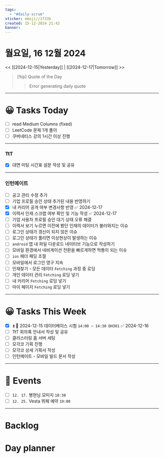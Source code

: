 ```yaml
---
tags:
  - "#daily-scrum"
sticker: emoji//1f33b
created: 15-12-2024 21:42
banner:
---
```

# 월요일, 16 12월 2024
<< [[2024-12-15|Yesterday]] | [[2024-12-17|Tomorrow]] >>

> [!tip] Quote of the Day  
> > Error generating daily quote

---
#  😀 Tasks Today
- [ ] read Medium Columns (fixed)
- [ ] LeetCode 문제 1개 풀이
- [ ] 쿠버네티스 강의 1시간 이상 진행
---
### TtT
- [x] 대면 미팅 시간표 설문 작성 및 공유

---
### 인턴메이트
- [ ] 공고 관리 수정 추가
- [ ] 기업 프로필 승인 상태 추가된 내용 반영하기
- [x] 내 커리어 공개 여부 변경사항 반영 ✅ 2024-12-17
- [x] 이력서 인재 스크랩 여부 확인 및 기능 작성 ✅ 2024-12-17
- [ ] 기업 사용자 프로필 승인 대기 상태 오류 해결
- [ ] 이력서 보기 누르면 이전에 봤던 인재의 데이터가 불러와지는 이슈
- [ ] 로그인 상태가 갱신이 되지 않은 이슈
- [ ] 로그인 상태가 풀리면 이상현상이 발생하는 이슈
- [ ] `android` 앱 내 파일 다운로드 네이티브 기능으로 작성하기
- [ ] 모바일 환경에서 네비게이션 전환을 빠르게하면 먹통이 되는 이슈
- [ ] `ios` 헤더 패딩 조절
- [ ] 모바일에서 로그인 영구 지속
- [ ] 인재찾기 - 모든 데이터 `Fetching` 과정 중 로딩
- [ ] 개인 데이터 관리 `Fetching` 로딩 넣기
- [ ] 내 커리어 `Fetching` 로딩 넣기
- [ ] 마이 페이지 `Fetching` 로딩 넣기
---
#  😀 Tasks This Week
- [x] ⏫  🛫 2024-12-15 데이터베이스 시험 `14:00 ~ 14:30 DH301` ✅ 2024-12-16
- [ ] TtT 회의록 안내서 작성 및 공유
- [ ] 클러스터링 홈 서버 세팅
- [ ] 모각코 기획 진행
- [ ] 모각코 상세 기획서 작성
- [ ] 인턴메이트 - 모바일 빌드 문서 작성
---
# 🥳 Events 
- [ ] `12. 17.` 병현님 모미지 `18:30`
- [ ] `12. 25.`  Vesta 뷔페 예약 `19:00` 
---
# Backlog

# Day planner
